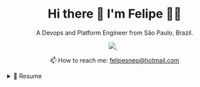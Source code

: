 

<h1 align='center'>
  Hi there 👋 I'm Felipe 👨‍💻
</h1>

<p align='center'>
  A Devops and Platform Engineer  from São Paulo, Brazil.
</p>



<p align='center'>
  
  <a href="https://www.linkedin.com/in/felipe-defacio-806695106/?locale=en_US">
    <img src="https://img.shields.io/badge/linkedin-%230077B5.svg?&style=for-the-badge&logo=linkedin&logoColor=white" />
  </a>&nbsp;&nbsp;
  
</p>

<!-- <details align='center'>
  <summary>:zap: My workspace specs</summary>
</details>-->

<p align='center'>
  📫 How to reach me: <a href='mailto:felipesnep@hotmail.com'>felipesnep@hotmail.com</a>
</p>

<details>
  <summary>📃 Resume</summary>


## Education

- 📖 **Electrical Engineer**\
📆 2015 - 2019\
📍 **Mackeznie University** - São Paulo, Brazil
 
- 📖 **MBA DevOps Engineer and Cloud Solutions**\
📆 2021 - 2022\
📍 **Mackeznie University** - São Paulo, Brazil
  
 <img align="right" src="https://img.shields.io/badge/travis_CI-3EAAAF?style=for-the-badge&logo=travisci&logoColor=white" />
 <img align="right" src="https://img.shields.io/badge/Heroku-430098?style=for-the-badge&logo=heroku&logoColor=white" />
 <img align="right" src="https://img.shields.io/badge/Sonar%20cloud-F3702A?style=for-the-badge&logo=sonarcloud&logoColor=white" />
 <img align="right" src="  https://img.shields.io/badge/GitHub-100000?style=for-the-badge&logo=github&logoColor=white" />
 <img align="right" src="https://img.shields.io/badge/Docker-2CA5E0?style=for-the-badge&logo=docker&logoColor=white" />
 <img align="right" src="https://img.shields.io/badge/Cassandra-1287B1?style=for-the-badge&logo=apache%20cassandra&logoColor=white" />
 <img align="right" src="https://img.shields.io/badge/rabbitmq-%23FF6600.svg?&style=for-the-badge&logo=rabbitmq&logoColor=white" />
 <img align="right" src="https://img.shields.io/badge/Apache_Kafka-231F20?style=for-the-badge&logo=apache-kafka&logoColor=white" />
 <img align="right" src="https://img.shields.io/badge/terraform-%235835CC.svg?style=for-the-badge&logo=terraform&logoColor=white" />
 <img align="right" src="https://img.shields.io/badge/Ansible-000000?style=for-the-badge&logo=ansible&logoColor=white" />
 <img align="right" src="https://img.shields.io/badge/Amazon_AWS-FF9900?style=for-the-badge&logo=amazonaws&logoColor=white" />

   

## Experience

<img align="right" src="https://img.shields.io/badge/Oracle Cloud-F80000?logo=oracle&logoColor=white" />
<img align="right" src="https://img.shields.io/badge/Azure_DevOps-0078D7?style=for-the-badge&logo=azure-devops&logoColor=white" />  
<img align="right" src="https://img.shields.io/badge/microsoft%20azure-0089D6?style=for-the-badge&logo=microsoft-azure&logoColor=white" />
  

- 👨‍💻 **Solutions Architect**\
📆 2023 - moment\
📍 **NTT Ltda** - São Paulo/SP, Brazil

<img align="right" src="https://img.shields.io/badge/nestjs-E0234E?style=for-the-badge&logo=nestjs&logoColor=white" />
<img align="right" src="https://img.shields.io/badge/Angular-DD0031?style=for-the-badge&logo=angular&logoColor=white" />
<img align="right" src="https://img.shields.io/badge/Docker-2CA5E0?style=for-the-badge&logo=docker&logoColor=white" />
<img align="right" src="https://img.shields.io/badge/MongoDB-4EA94B?style=for-the-badge&logo=mongodb&logoColor=white" />
<img align="right" src="https://img.shields.io/badge/Jenkins-D24939?style=for-the-badge&logo=Jenkins&logoColor=white" />
<img align="right" src="https://img.shields.io/badge/GitLab-330F63?style=for-the-badge&logo=gitlab&logoColor=white" />
<img align="right" src="https://img.shields.io/badge/Cent%20OS-262577?style=for-the-badge&logo=CentOS&logoColor=white" />
<img align="right" src="https://img.shields.io/badge/microsoft%20azure-0089D6?style=for-the-badge&logo=microsoft-azure&logoColor=white" />
  

- 👨‍💻 **Software Developer**\
📆 2021 - 2023\
📍 **NTT Ltda** - São Paulo/SP, Brazil
  
<img align="right" src="https://img.shields.io/badge/Node.js-339933?style=for-the-badge&logo=nodedotjs&logoColor=white" />
<img align="right" src="https://img.shields.io/badge/MongoDB-4EA94B?style=for-the-badge&logo=mongodb&logoColor=white" />
<img align="right" src="https://img.shields.io/badge/PowerBI-F2C811?style=for-the-badge&logo=Power%20BI&logoColor=white" />
<img align="right" src="https://img.shields.io/badge/Microsoft-666666?style=for-the-badge&logo=microsoft&logoColor=white" />
<img align="right" src="https://img.shields.io/badge/Azure_DevOps-0078D7?style=for-the-badge&logo=azure-devops&logoColor=white" />  

  
- 👨‍💻 **Software Applications Analyst**\
📆 2020 - aug/2021\
📍 **Logicalis Brasil** - São Paulo/SP, Brazil
  
<img align="right" src="https://img.shields.io/badge/Linux-FCC624?style=for-the-badge&logo=linux&logoColor=black" />
<img align="right" src="https://img.shields.io/badge/Red%20Hat-EE0000?style=for-the-badge&logo=redhat&logoColor=white" />

- 👨‍💻 **(Network) Projects Intern**\
📆 2018 - 2020\
📍 **Logicalis Brasil** - São Paulo/SP, Brazil
  
<!--
**alexandresanlim/alexandresanlim** is a ✨ _special_ ✨ repository because its `README.md` (this file) appears on your GitHub profile.

Here are some ideas to get you started:

- 🔭 I’m currently working on ...
- 🌱 I’m currently learning ...
- 👯 I’m looking to collaborate on ...
- 🤔 I’m looking for help with ...
- 💬 Ask me about ...
- 📫 How to reach me: ...
- 😄 Pronouns: ...
- ⚡ Fun fact: ...
-->
